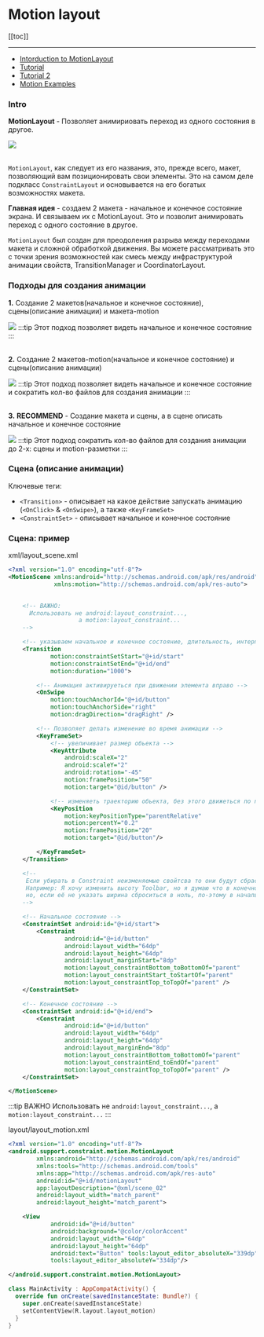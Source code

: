 # Motion layout 

[[toc]]

---

* [Intorduction to MotionLayout](https://medium.com/google-developers/introduction-to-motionlayout-part-i-29208674b10d)
* [Tutorial](https://www.slideshare.net/BrittBarakHIRING/make-your-app-dance-with-motionlayout)
* [Tutorial 2](https://www.raywenderlich.com/8883-motionlayout-tutorial-for-android-getting-started)
* [Motion Examples](https://github.com/mtcn/MotionLayoutExamples)

### Intro 
**MotionLayout** - Позволяет анимириовать переход из одного состояния в другое.

![](../assets/motion-example-1.gif)
<br><br>

`MotionLayout`, как следует из его названия, это, прежде всего, макет, позволяющий вам позиционировать свои элементы. Это на самом деле подкласс `ConstraintLayout` и основывается на его богатых возможностях макета.

**Главная идея** - создаем 2 макета - начальное и конечное состояние экрана. И связываем их с MotionLayout. Это и позволит анимировать переход с одного состояние в другое.

`MotionLayout` был создан для преодоления разрыва между переходами макета и сложной обработкой движения. Вы можете рассматривать это с точки зрения возможностей как смесь между инфраструктурой анимации свойств, TransitionManager и CoordinatorLayout.

### Подходы для создания анимации
**1.** Создание 2 макетов(начальное и конечное состояние), сцены(описание анимации) и макета-motion

![](../assets/motion-layout-1.png)
:::tip
Этот подход позволяет видеть начальное и конечное состояние 
:::
<br><br>

**2.** Создание 2 макетов-motion(начальное и конечное состояние) и сцены(описание анимации)

![](../assets/motion-layout-2.png)
:::tip
Этот подход позволяет видеть начальное и конечное состояние и сократить кол-во файлов для создания анимации
:::
<br><br>

**3.** **RECOMMEND** - Создание макета и сцены, а в сцене описать начальное и конечное состояние

![](../assets/motion-layout-3.png)
:::tip
Этот подход сократить кол-во файлов для создания анимации до 2-х: сцены и motion-разметки
:::
<br>

### Сцена (описание анимации)
Ключевые теги: 
* `<Transition>` - описывает на какое действие запускать анимацию (`<OnClick>` & `<OnSwipe>`), а также `<KeyFrameSet>`
* `<ConstraintSet>` - описывает начальное и конечное состояние  


### Сцена: пример
xml/layout_scene.xml
```xml
<?xml version="1.0" encoding="utf-8"?>
<MotionScene xmlns:android="http://schemas.android.com/apk/res/android"
             xmlns:motion="http://schemas.android.com/apk/res-auto">

             
    <!-- ВАЖНО:
      Использовать не android:layout_constraint...,
                    а motion:layout_constraint...
    -->

    <!-- указываем начальное и конечное состояние, длительность, интерполятор -->
    <Transition
            motion:constraintSetStart="@+id/start"
            motion:constraintSetEnd="@+id/end"
            motion:duration="1000">

        <!-- Анимация активируеться при движении элемента вправо --> 
        <OnSwipe
            motion:touchAnchorId="@+id/button"
            motion:touchAnchorSide="right"
            motion:dragDirection="dragRight" />

        <!-- Позволяет делать изменение во время анимации -->
        <KeyFrameSet>
            <!-- увеличивает размер обьекта -->
            <KeyAttribute
                android:scaleX="2"
                android:scaleY="2"
                android:rotation="-45"
                motion:framePosition="50"
                motion:target="@id/button" />

            <!-- изменяеть траекторию обьекта, без этого движеться по прямой -->
            <KeyPosition
                motion:keyPositionType="parentRelative"
                motion:percentY="0.2"
                motion:framePosition="20"
                motion:target="@id/button"/>

        </KeyFrameSet>
    </Transition>

    <!--
     Если убирать в Constraint неизменяемые свойтсва то они будут сбрасываться в ноль
     Например: Я хочу изменить высоту Toolbar, но я думаю что в конечном состоянии можно же убрать ширину, так как я её не меняю верно?
     но, если её не указать ширина сброситься в ноль, по-этому в начальном и конечном состоянии надо указывать все аттрибуты элементов
    -->

    <!-- Начальное состояние -->
    <ConstraintSet android:id="@+id/start">
        <Constraint
                android:id="@+id/button"
                android:layout_width="64dp"
                android:layout_height="64dp"
                android:layout_marginStart="8dp"
                motion:layout_constraintBottom_toBottomOf="parent"
                motion:layout_constraintStart_toStartOf="parent"
                motion:layout_constraintTop_toTopOf="parent" />
    </ConstraintSet>

    <!-- Конечное состояние -->
    <ConstraintSet android:id="@+id/end">
        <Constraint
                android:id="@+id/button"
                android:layout_width="64dp"
                android:layout_height="64dp"
                android:layout_marginEnd="8dp"
                motion:layout_constraintBottom_toBottomOf="parent"
                motion:layout_constraintEnd_toEndOf="parent"
                motion:layout_constraintTop_toTopOf="parent" />
    </ConstraintSet>

</MotionScene>
```

:::tip ВАЖНО
Использовать не `android:layout_constraint...`, а `motion:layout_constraint...`
:::

layout/layout_motion.xml
```xml
<?xml version="1.0" encoding="utf-8"?>
<android.support.constraint.motion.MotionLayout
        xmlns:android="http://schemas.android.com/apk/res/android"
        xmlns:tools="http://schemas.android.com/tools"
        xmlns:app="http://schemas.android.com/apk/res-auto"
        android:id="@+id/motionLayout"
        app:layoutDescription="@xml/scene_02"
        android:layout_width="match_parent"
        android:layout_height="match_parent">

    <View
            android:id="@+id/button"
            android:background="@color/colorAccent"
            android:layout_width="64dp"
            android:layout_height="64dp"
            android:text="Button" tools:layout_editor_absoluteX="339dp"
            tools:layout_editor_absoluteY="334dp"/>

</android.support.constraint.motion.MotionLayout>
```

```Kotlin
class MainActivity : AppCompatActivity() {
  override fun onCreate(savedInstanceState: Bundle?) {
    super.onCreate(savedInstanceState)
    setContentView(R.layout.layout_motion)
  }
}
```